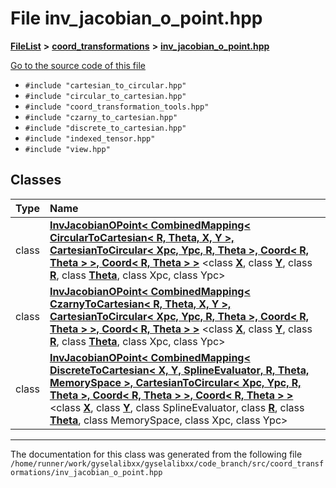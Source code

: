 

# File inv\_jacobian\_o\_point.hpp



[**FileList**](files.md) **>** [**coord\_transformations**](dir_67161c4ffadea73fddf46ea451c2f62c.md) **>** [**inv\_jacobian\_o\_point.hpp**](inv__jacobian__o__point_8hpp.md)

[Go to the source code of this file](inv__jacobian__o__point_8hpp_source.md)



* `#include "cartesian_to_circular.hpp"`
* `#include "circular_to_cartesian.hpp"`
* `#include "coord_transformation_tools.hpp"`
* `#include "czarny_to_cartesian.hpp"`
* `#include "discrete_to_cartesian.hpp"`
* `#include "indexed_tensor.hpp"`
* `#include "view.hpp"`















## Classes

| Type | Name |
| ---: | :--- |
| class | [**InvJacobianOPoint&lt; CombinedMapping&lt; CircularToCartesian&lt; R, Theta, X, Y &gt;, CartesianToCircular&lt; Xpc, Ypc, R, Theta &gt;, Coord&lt; R, Theta &gt; &gt;, Coord&lt; R, Theta &gt; &gt;**](classInvJacobianOPoint_3_01CombinedMapping_3_01CircularToCartesian_3_01R_00_01Theta_00_01X_00_011f0856ff18a48089a53c5f1911a7657f.md) &lt;class [**X**](structX.md), class [**Y**](structY.md), class [**R**](structR.md), class [**Theta**](structTheta.md), class Xpc, class Ypc&gt;<br> |
| class | [**InvJacobianOPoint&lt; CombinedMapping&lt; CzarnyToCartesian&lt; R, Theta, X, Y &gt;, CartesianToCircular&lt; Xpc, Ypc, R, Theta &gt;, Coord&lt; R, Theta &gt; &gt;, Coord&lt; R, Theta &gt; &gt;**](classInvJacobianOPoint_3_01CombinedMapping_3_01CzarnyToCartesian_3_01R_00_01Theta_00_01X_00_01Y_f284f6a7d72ad542b1021d394c9404b9.md) &lt;class [**X**](structX.md), class [**Y**](structY.md), class [**R**](structR.md), class [**Theta**](structTheta.md), class Xpc, class Ypc&gt;<br> |
| class | [**InvJacobianOPoint&lt; CombinedMapping&lt; DiscreteToCartesian&lt; X, Y, SplineEvaluator, R, Theta, MemorySpace &gt;, CartesianToCircular&lt; Xpc, Ypc, R, Theta &gt;, Coord&lt; R, Theta &gt; &gt;, Coord&lt; R, Theta &gt; &gt;**](classInvJacobianOPoint_3_01CombinedMapping_3_01DiscreteToCartesian_3_01X_00_01Y_00_01SplineEvalu87e172e6ebb8e90a8cd02328541a469b.md) &lt;class [**X**](structX.md), class [**Y**](structY.md), class SplineEvaluator, class [**R**](structR.md), class [**Theta**](structTheta.md), class MemorySpace, class Xpc, class Ypc&gt;<br> |



















































------------------------------
The documentation for this class was generated from the following file `/home/runner/work/gyselalibxx/gyselalibxx/code_branch/src/coord_transformations/inv_jacobian_o_point.hpp`

